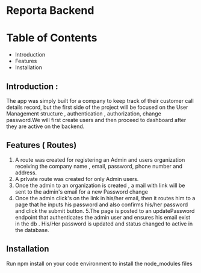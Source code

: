 # Reporta Backend


# Table of Contents

- Introduction
- Features
- Installation

## Introduction :

The app was simply built for a company to keep track of their customer call details record, but the first side of the project will be focused on the User Management structure , authentication , authorization, change password.We will first create users  and then proceed to dashboard after they are active on the backend.

## Features ( Routes)

1.  A route was created for registering an Admin and users organization receiving the company name , email, password, phone number and address.
2.  A prIvate route was created for only Admin users.  
3.  Once the admin to an organization is created , a mail with link will be sent to the admin's email for a new Password change
4.  Once the admin click's on the link in his/her email, then it routes him to a page that he inputs his password and also confirms his/her password and click the submit button.
5.The page is posted to an updatePassword endpoint that authenticates the admin user  and ensures his email exist in the db . His/Her password is updated and status changed to active in the database. 

## Installation

Run npm install on your code environment to install the node_modules files
